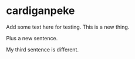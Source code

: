 # cardiganpeke

Add some text here for testing. This is a new thing.

Plus a new sentence.

My third sentence is different.
